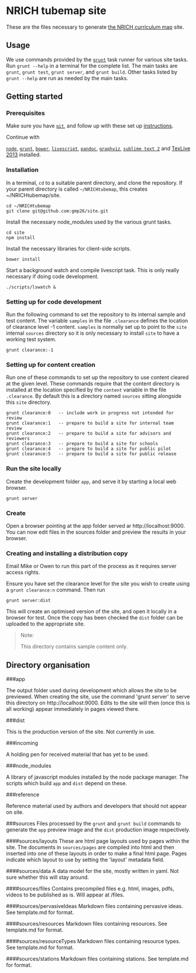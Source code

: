 NRICH tubemap site 
====

These are the files necessary to generate  [the NRICH curriculum map](http://notpublished) site.

Usage
-----

We use commands provided by the [`grunt`](http://gruntjs.com/) task runner for various site tasks. Run `grunt --help` in a terminal for the complete list. The main tasks are `grunt`, `grunt test`, `grunt server`, and `grunt build`. Other tasks listed by `grunt --help` are run as needed by the main tasks.


Getting started
---------------

### Prerequisites

Make sure you have [`git`](http://git-scm.com/),
and follow up with these set up [instructions](https://help.github.com/articles/set-up-git).

Continue with

[`node`](http://nodejs.org/), 
[`grunt`](http://gruntjs.com/), 
[`bower`](http://bower.io/),
[`livescript`](http://livescript.net), 
[`pandoc`](http://johnmacfarlane.net/pandoc/),
[`graphviz`](http://www.graphviz.org/Download.php), 
[`sublime text 2`](http://www.sublimetext.com/2) and
[TexLive 2013](http://www.tug.org/texlive/) installed.

### Installation

In a terminal, `cd` to a suitable parent directory, and clone the repository. If your parent directory is called `~/NRICHtubemap`, this creates
~/NRICHtubemap/site.

```
cd ~/NRICHtubemap
git clone git@github.com:gmp26/site.git
```

Install the necessary node_modules used by the various grunt tasks.
```
cd site
npm install
```

Install the necessary libraries for client-side scripts.
```
bower install
```


Start a background watch and compile livescript task. This is 
only really necessary if doing code development.
```
./scripts/lswatch &
``` 

### Setting up for code development

Run the following command to set the repository to its internal sample and test content.
The variable `samples`
in the file `.clearance` defines the location of clearance level -1 content. 
`samples` is normally set up to point to the `site` internal `sources` directory so it
is only necessary to install `site` to have a working test system. 

```
grunt clearance:-1
```

### Setting up for content creation

Run one of these commands to set up the repository to use content cleared at the given level.
These commands require that the content directory is installed at the location specified 
by the `content` variable in the file `.clearance`. By default this is a directory named 
`sources` sitting alongside this `site` directory.

```
grunt clearance:0   -- include work in progress not intended for review
grunt clearance:1   -- prepare to build a site for internal team review 
grunt clearance:2   -- prepare to build a site for advisors and reviewers
grunt clearance:3   -- prepare to build a site for schools
grunt clearance:4   -- prepare to build a site for public pilot
grunt clearance:5   -- prepare to build a site for public release
```

### Run the site locally

Create the development folder `app`, and serve it by starting a 
local web browser.
```
grunt server
```

### Create

Open a browser pointing at the app folder served ar http://localhost:9000. You can now edit files in the sources folder and preview the results in
your browser.

### Creating and installing a distribution copy

Email Mike or Owen to run this part of the process as it requires server access rights.

Ensure you have set the clearance level for the site you wish to create using
a `grunt clearance:n` command. Then run

```
grunt server:dist
```

This will create an optimised version of the site, and open it locally in a browser for
test. Once the copy has been checked the `dist` folder can be uploaded to the appropriate site.




>
> Note:
>
> This directory contains sample content only.
>

Directory organisation
----------------------

###app

The output folder used during development which allows the site to be previewed. When creating the site, use the command 'grunt server' to serve this directory on http://localhost:9000. Edits to the site will then (once this is all working) appear immediately in pages viewed there.

###dist

This is the production version of the site. Not currently in use.

###incoming

A holding pen for received material that has yet to be used.

###node_modules

A library of javascript modules installed by the node package manager. The scripts which build `app` and `dist` depend on these.

###reference

Reference material used by authors and developers that should not appear on site.

###sources
Files processed by the `grunt` and `grunt build` commands to generate the `app` preview image and the `dist` production image respectively.

####sources/layouts
These are html page layouts used by pages within the site. The documents in `sources/pages` are compiled into html and then inserted into one of these layouts in order to make a final html page. Pages indicate which layout to use by setting the 'layout' metadata field.

####sources/data
A data model for the site, mostly written in yaml. Not sure whether this will stay around.

####sources/files
Contains precompiled files e.g. html, images, pdfs, videos to be published as is. Will appear at <serverRootUrl>/files.

####sources/pervasiveIdeas
Markdown files containing pervasive ideas. See template.md for format.

####sources/resources
Markdown files containing resources. See template.md for format.

####sources/resourceTypes
Markdown files containing resource types. See template.md for format.

####sources/stations
Markdown files containing stations. See template.md for format.






